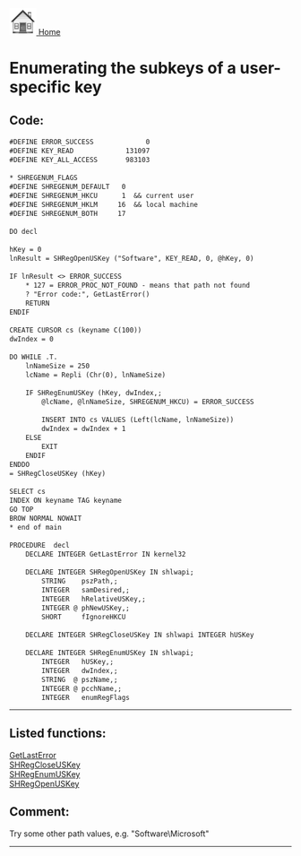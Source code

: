 [<img src="../images/home.png"> Home ](https://github.com/VFPX/Win32API)  

# Enumerating the subkeys of a user-specific key

## Code:
```foxpro  
#DEFINE ERROR_SUCCESS             0
#DEFINE KEY_READ             131097
#DEFINE KEY_ALL_ACCESS       983103

* SHREGENUM_FLAGS
#DEFINE SHREGENUM_DEFAULT   0
#DEFINE SHREGENUM_HKCU      1  && current user
#DEFINE SHREGENUM_HKLM     16  && local machine
#DEFINE SHREGENUM_BOTH     17

DO decl
	
hKey = 0
lnResult = SHRegOpenUSKey ("Software", KEY_READ, 0, @hKey, 0)

IF lnResult <> ERROR_SUCCESS
	* 127 = ERROR_PROC_NOT_FOUND - means that path not found
	? "Error code:", GetLastError()
	RETURN
ENDIF

CREATE CURSOR cs (keyname C(100))
dwIndex = 0

DO WHILE .T.
	lnNameSize = 250
	lcName = Repli (Chr(0), lnNameSize)

	IF SHRegEnumUSKey (hKey, dwIndex,;
		@lcName, @lnNameSize, SHREGENUM_HKCU) = ERROR_SUCCESS

		INSERT INTO cs VALUES (Left(lcName, lnNameSize))
		dwIndex = dwIndex + 1
	ELSE
		EXIT
	ENDIF
ENDDO
= SHRegCloseUSKey (hKey)

SELECT cs
INDEX ON keyname TAG keyname
GO TOP
BROW NORMAL NOWAIT
* end of main

PROCEDURE  decl
	DECLARE INTEGER GetLastError IN kernel32

	DECLARE INTEGER SHRegOpenUSKey IN shlwapi;
    	STRING    pszPath,;
    	INTEGER   samDesired,;
    	INTEGER   hRelativeUSKey,;
    	INTEGER @ phNewUSKey,;
    	SHORT     fIgnoreHKCU

	DECLARE INTEGER SHRegCloseUSKey IN shlwapi INTEGER hUSKey

	DECLARE INTEGER SHRegEnumUSKey IN shlwapi;
    	INTEGER   hUSKey,;
    	INTEGER   dwIndex,;
    	STRING  @ pszName,;
    	INTEGER @ pcchName,;
    	INTEGER   enumRegFlags  
```  
***  


## Listed functions:
[GetLastError](../libraries/kernel32/GetLastError.md)  
[SHRegCloseUSKey](../libraries/shlwapi/SHRegCloseUSKey.md)  
[SHRegEnumUSKey](../libraries/shlwapi/SHRegEnumUSKey.md)  
[SHRegOpenUSKey](../libraries/shlwapi/SHRegOpenUSKey.md)  

## Comment:
Try some other path values, e.g. "Software\Microsoft"  
  
***  

